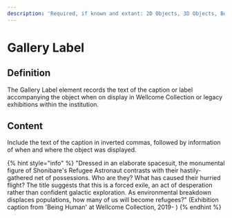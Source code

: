 ```yaml
---
description: 'Required, if known and extant: 2D Objects, 3D Objects, Born Digital'
---
```


# Gallery Label

## Definition

The Gallery Label element records the text of the caption or label accompanying the object when on display in Wellcome Collection or legacy exhibitions within the institution.

## Content

Include the text of the caption in inverted commas, followed by information of when and where the object was displayed. 

{% hint style="info" %}
 "Dressed in an elaborate spacesuit, the monumental figure of Shonibare's Refugee Astronaut contrasts with their hastily-gathered net of possessions. Who are they? What has caused their hurried flight? The title suggests that this is a forced exile, an act of desperation rather than confident galactic exploration. As environmental breakdown displaces populations, how many of us will become refugees?" \(Exhibition caption from 'Being Human' at Wellcome Collection, 2019- \)
{% endhint %}



